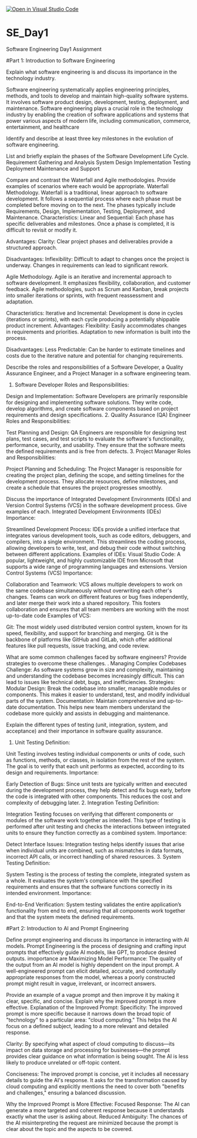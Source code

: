 [![Open in Visual Studio Code](https://classroom.github.com/assets/open-in-vscode-2e0aaae1b6195c2367325f4f02e2d04e9abb55f0b24a779b69b11b9e10269abc.svg)](https://classroom.github.com/online_ide?assignment_repo_id=15610435&assignment_repo_type=AssignmentRepo)
# SE_Day1
Software Engineering Day1 Assignment

#Part 1: Introduction to Software Engineering

Explain what software engineering is and discuss its importance in the technology industry.

Software engineering systematically applies engineering principles, methods, and tools to develop and maintain high-quality software systems. It involves software product design, development, testing, deployment, and maintenance.
Software engineering plays a crucial role in the technology industry by enabling the creation of software applications and systems that power various aspects of modern life, including communication, commerce, entertainment, and healthcare


Identify and describe at least three key milestones in the evolution of software engineering.



List and briefly explain the phases of the Software Development Life Cycle.
 Requirement Gathering and Analysis
 System Design
 Implementation
 Testing
 Deployment
 Maintenance and Support


Compare and contrast the Waterfall and Agile methodologies. Provide examples of scenarios where each would be appropriate.
Waterfall Methodology.
Waterfall is a traditional, linear approach to software development. It follows a sequential process where each phase must be completed before moving on to the next. The phases typically include Requirements, Design, Implementation, Testing, Deployment, and Maintenance.
Characteristics:
Linear and Sequential: Each phase has specific deliverables and milestones. Once a phase is completed, it is difficult to revisit or modify it.

Advantages:
Clarity: Clear project phases and deliverables provide a structured approach.

Disadvantages:
Inflexibility: Difficult to adapt to changes once the project is underway. Changes in requirements can lead to significant rework.

Agile Methodology.
Agile is an iterative and incremental approach to software development. It emphasizes flexibility, collaboration, and customer feedback. Agile methodologies, such as Scrum and Kanban, break projects into smaller iterations or sprints, with frequent reassessment and adaptation.

Characteristics:
Iterative and Incremental: Development is done in cycles (iterations or sprints), with each cycle producing a potentially shippable product increment.
Advantages:
Flexibility: Easily accommodates changes in requirements and priorities. Adaptation to new information is built into the process.

Disadvantages:
Less Predictable: Can be harder to estimate timelines and costs due to the iterative nature and potential for changing requirements.

Describe the roles and responsibilities of a Software Developer, a Quality Assurance Engineer, and a Project Manager in a software engineering team.
1. Software Developer
Roles and Responsibilities:

Design and Implementation: Software Developers are primarily responsible for designing and implementing software solutions. They write code, develop algorithms, and create software components based on project requirements and design specifications.
2. Quality Assurance (QA) Engineer
Roles and Responsibilities:

Test Planning and Design: QA Engineers are responsible for designing test plans, test cases, and test scripts to evaluate the software's functionality, performance, security, and usability. They ensure that the software meets the defined requirements and is free from defects.
3. Project Manager
Roles and Responsibilities:

Project Planning and Scheduling: The Project Manager is responsible for creating the project plan, defining the scope, and setting timelines for the development process. They allocate resources, define milestones, and create a schedule that ensures the project progresses smoothly.


Discuss the importance of Integrated Development Environments (IDEs) and Version Control Systems (VCS) in the software development process. Give examples of each.
Integrated Development Environments (IDEs)
Importance:

Streamlined Development Process: IDEs provide a unified interface that integrates various development tools, such as code editors, debuggers, and compilers, into a single environment. This streamlines the coding process, allowing developers to write, test, and debug their code without switching between different applications.
Examples of IDEs:
Visual Studio Code: A popular, lightweight, and highly customizable IDE from Microsoft that supports a wide range of programming languages and extensions.
Version Control Systems (VCS)
Importance:

Collaboration and Teamwork: VCS allows multiple developers to work on the same codebase simultaneously without overwriting each other's changes. Teams can work on different features or bug fixes independently, and later merge their work into a shared repository. This fosters collaboration and ensures that all team members are working with the most up-to-date code
Examples of VCS:

Git: The most widely used distributed version control system, known for its speed, flexibility, and support for branching and merging. Git is the backbone of platforms like GitHub and GitLab, which offer additional features like pull requests, issue tracking, and code review.

What are some common challenges faced by software engineers? Provide strategies to overcome these challenges.
. Managing Complex Codebases
Challenge: As software systems grow in size and complexity, maintaining and understanding the codebase becomes increasingly difficult. This can lead to issues like technical debt, bugs, and inefficiencies.
Strategies:
Modular Design: Break the codebase into smaller, manageable modules or components. This makes it easier to understand, test, and modify individual parts of the system.
Documentation: Maintain comprehensive and up-to-date documentation. This helps new team members understand the codebase more quickly and assists in debugging and maintenance.


Explain the different types of testing (unit, integration, system, and acceptance) and their importance in software quality assurance.
1. Unit Testing
Definition:

Unit Testing involves testing individual components or units of code, such as functions, methods, or classes, in isolation from the rest of the system. The goal is to verify that each unit performs as expected, according to its design and requirements.
Importance:

Early Detection of Bugs: Since unit tests are typically written and executed during the development process, they help detect and fix bugs early, before the code is integrated with other components. This reduces the cost and complexity of debugging later.
2. Integration Testing
Definition:

Integration Testing focuses on verifying that different components or modules of the software work together as intended. This type of testing is performed after unit testing and checks the interactions between integrated units to ensure they function correctly as a combined system.
Importance:

Detect Interface Issues: Integration testing helps identify issues that arise when individual units are combined, such as mismatches in data formats, incorrect API calls, or incorrect handling of shared resources.
3. System Testing
Definition:

System Testing is the process of testing the complete, integrated system as a whole. It evaluates the system's compliance with the specified requirements and ensures that the software functions correctly in its intended environment.
Importance:

End-to-End Verification: System testing validates the entire application’s functionality from end to end, ensuring that all components work together and that the system meets the defined requirements.


#Part 2: Introduction to AI and Prompt Engineering


Define prompt engineering and discuss its importance in interacting with AI models.
Prompt Engineering is the process of designing and crafting input prompts that effectively guide AI models, like GPT, to produce desired outputs.
imoportance are Maximizing Model Performance: The quality of the output from an AI model is highly dependent on the input prompt. A well-engineered prompt can elicit detailed, accurate, and contextually appropriate responses from the model, whereas a poorly constructed prompt might result in vague, irrelevant, or incorrect answers. 


Provide an example of a vague prompt and then improve it by making it clear, specific, and concise. Explain why the improved prompt is more effective.
Explanation of the Improved Prompt:
Specificity: The improved prompt is more specific because it narrows down the broad topic of "technology" to a particular area: "cloud computing." This helps the AI focus on a defined subject, leading to a more relevant and detailed response.

Clarity: By specifying what aspect of cloud computing to discuss—its impact on data storage and processing for businesses—the prompt provides clear guidance on what information is being sought. The AI is less likely to produce unrelated or off-topic content.

Conciseness: The improved prompt is concise, yet it includes all necessary details to guide the AI's response. It asks for the transformation caused by cloud computing and explicitly mentions the need to cover both "benefits and challenges," ensuring a balanced discussion.

Why the Improved Prompt is More Effective:
Focused Response: The AI can generate a more targeted and coherent response because it understands exactly what the user is asking about.
Reduced Ambiguity: The chances of the AI misinterpreting the request are minimized because the prompt is clear about the topic and the aspects to be covered.
